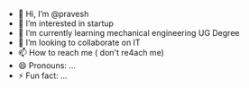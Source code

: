- 👋 Hi, I’m @pravesh 
- 👀 I’m interested in startup
- 🌱 I’m currently learning mechanical engineering UG Degree
- 💞️ I’m looking to collaborate on IT
- 📫 How to reach me  ( don't re4ach me) 
- 😄 Pronouns: ...
- ⚡ Fun fact: ...

<!---
pravesh-sigma/pravesh-sigma is a ✨ special ✨ repository because its `README.md` (this file) appears on your GitHub profile.
You can click the Preview link to take a look at your changes.
--->
